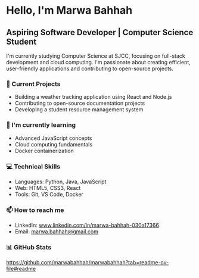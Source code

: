 # Hello, I'm Marwa Bahhah
## Aspiring Software Developer | Computer Science Student

I'm currently studying Computer Science at SJCC, 
focusing on full-stack development and cloud computing. 
I'm passionate about creating efficient, user-friendly 
applications and contributing to open-source projects.

### 🔭 Current Projects
- Building a weather tracking application using React and Node.js
- Contributing to open-source documentation projects
- Developing a student resource management system

### 🌱 I'm currently learning
- Advanced JavaScript concepts
- Cloud computing fundamentals
- Docker containerization

### 💻 Technical Skills
- Languages: Python, Java, JavaScript
- Web: HTML5, CSS3, React
- Tools: Git, VS Code, Docker

### 📫 How to reach me
- LinkedIn: www.linkedin.com/in/marwa-bahhah-030a17366
- Email: marwa.bahhah@gmail.com

### 📊 GitHub Stats
https://github.com/marwabahhah/marwabahhah?tab=readme-ov-file#readme
